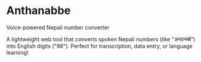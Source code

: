 # Anthanabbe
Voice-powered Nepali number converter

A lightweight web tool that converts spoken Nepali numbers (like "अन्ठानब्बे") into English digits ("98"). Perfect for transcription, data entry, or language learning!
